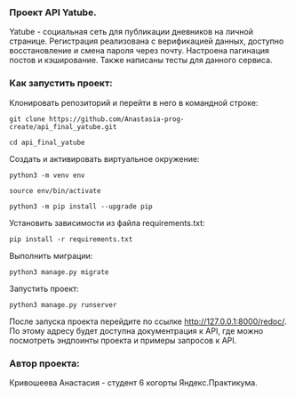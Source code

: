 ### Проект API Yatube.

Yatube - социальная cеть для публикации дневников на личной странице.
Регистрация реализована с верификацией данных, доступно восстановление и смена пароля через почту. Настроена пагинация постов и кэширование. Также написаны тесты для данного сервиса.

### Как запустить проект:

Клонировать репозиторий и перейти в него в командной строке:

```
git clone https://github.com/Anastasia-prog-create/api_final_yatube.git
```

```
cd api_final_yatube
```

Cоздать и активировать виртуальное окружение:

```
python3 -m venv env
```

```
source env/bin/activate
```

```
python3 -m pip install --upgrade pip
```

Установить зависимости из файла requirements.txt:

```
pip install -r requirements.txt
```

Выполнить миграции:

```
python3 manage.py migrate
```

Запустить проект:

```
python3 manage.py runserver
```

После запуска проекта перейдите по ссылке http://127.0.0.1:8000/redoc/.
По этому адресу будет доступна документрация к  API, где можно посмотреть эндпоинты проекта и примеры запросов к API.

### Автор проекта:
Кривошеева Анастасия - студент 6 когорты Яндекс.Практикума.

